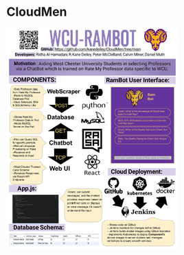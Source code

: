 # CloudMen
<img  align="left" src="https://github.com/kanedeiley/CloudMen/blob/main/RAMBOT-Poster-1.png" alt="drawing" width="400"/>
